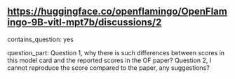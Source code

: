 ## https://huggingface.co/openflamingo/OpenFlamingo-9B-vitl-mpt7b/discussions/2

contains_question: yes

question_part: Question 1, why there is such differences between scores in this model card and the reported scores in the OF paper?
Question 2, I cannot reproduce the score compared to the paper, any suggestions?